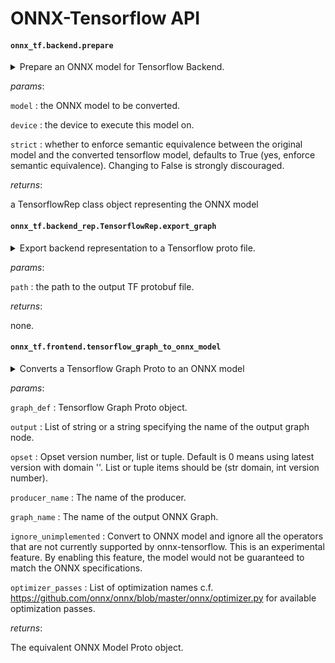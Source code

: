 ONNX-Tensorflow API
======

#### `onnx_tf.backend.prepare`

<details>
  <summary>Prepare an ONNX model for Tensorflow Backend.

  </summary>
This function converts an ONNX model to an internel representation
of the computational graph called TensorflowRep and returns
the converted representation.

</details>



_params_:

`model` : the ONNX model to be converted.


`device` : the device to execute this model on.


`strict` : whether to enforce semantic equivalence between the original model
and the converted tensorflow model, defaults to True (yes, enforce semantic equivalence).
Changing to False is strongly discouraged.


_returns_:

a TensorflowRep class object representing the ONNX model

#### `onnx_tf.backend_rep.TensorflowRep.export_graph`

<details>
  <summary>Export backend representation to a Tensorflow proto file.

  </summary>
This function obtains the graph proto corresponding to the ONNX
model associated with the backend representation and serializes
to a protobuf file.

</details>



_params_:

`path` : the path to the output TF protobuf file.


_returns_:

none.

#### `onnx_tf.frontend.tensorflow_graph_to_onnx_model`

<details>
  <summary>Converts a Tensorflow Graph Proto to an ONNX model

  </summary>
This function converts a Tensorflow Graph proto to an equivalent
representation of ONNX model.

</details>



_params_:

`graph_def` : Tensorflow Graph Proto object.


`output` : List of string or a string specifying the name
of the output graph node.


`opset` : Opset version number, list or tuple.
Default is 0 means using latest version with domain ''.
List or tuple items should be (str domain, int version number).


`producer_name` : The name of the producer.


`graph_name` : The name of the output ONNX Graph.


`ignore_unimplemented` : Convert to ONNX model and ignore all the operators
that are not currently supported by onnx-tensorflow.
This is an experimental feature. By enabling this feature,
the model would not be guaranteed to match the ONNX specifications.


`optimizer_passes` : List of optimization names c.f.
https://github.com/onnx/onnx/blob/master/onnx/optimizer.py for available
optimization passes.


_returns_:

The equivalent ONNX Model Proto object.

